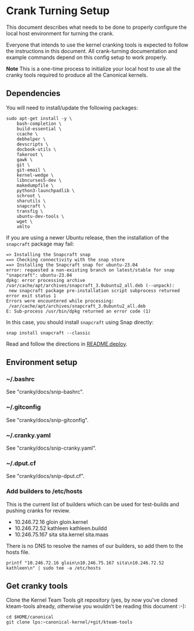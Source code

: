 # Crank Turning Setup

This document describes what needs to be done to properly configure the local
host environment for turning the crank.

Everyone that intends to use the kernel cranking tools is expected to follow
the instructions in this document. All crank-turning documentation and example
commands depend on this config setup to work properly.

**Note** This is a one-time process to initialize your local host to use all
the cranky tools required to produce all the Canonical kernels.

## Dependencies

You will need to install/update the following packages:
```
sudo apt-get install -y \
    bash-completion \
    build-essential \
    ccache \
    debhelper \
    devscripts \
    docbook-utils \
    fakeroot \
    gawk \
    git \
    git-email \
    kernel-wedge \
    libncurses5-dev \
    makedumpfile \
    python3-launchpadlib \
    schroot \
    sharutils \
    snapcraft \
    transfig \
    ubuntu-dev-tools \
    wget \
    xmlto
```

If you are using a newer Ubuntu release, then the installation of the `snapcraft` package may fail:

```
=> Installing the Snapcraft snap
==> Checking connectivity with the snap store
==> Installing the Snapcraft snap for ubuntu-23.04
error: requested a non-existing branch on latest/stable for snap "snapcraft": ubuntu-23.04
dpkg: error processing archive /var/cache/apt/archives/snapcraft_3.0ubuntu2_all.deb (--unpack):
 new snapcraft package pre-installation script subprocess returned error exit status 1
Errors were encountered while processing:
 /var/cache/apt/archives/snapcraft_3.0ubuntu2_all.deb
E: Sub-process /usr/bin/dpkg returned an error code (1)
```

In this case, you should install `snapcraft` using Snap directly:

```
snap install snapcraft --classic
```

Read and follow the directions in [README.deploy](../../README.deploy).

## Environment setup

### ~/.bashrc

See "cranky/docs/snip-bashrc".

### ~/.gitconfig

See "cranky/docs/snip-gitconfig".

### ~/.cranky.yaml

See "cranky/docs/snip-cranky.yaml".

### ~/.dput.cf

See "cranky/docs/snip-dput.cf".

### Add builders to /etc/hosts

This is the current list of builders which can be used for test-builds and
pushing cranks for review.

* 10.246.72.16  gloin       gloin.kernel
* 10.246.72.52  kathleen    kathleen.buildd
* 10.246.75.167 sita        sita.kernel sita.maas

There is no DNS to resolve the names of our builders, so add them to the hosts file.

```
printf "10.246.72.16 gloin\n10.246.75.167 sita\n10.246.72.52 kathleen\n" | sudo tee -a /etc/hosts
```

## Get cranky tools

Clone the Kernel Team Tools git repository (yes, by now you've cloned
kteam-tools already, otherwise you wouldn't be reading this document :-):
```
cd $HOME/canonical
git clone lps:~canonical-kernel/+git/kteam-tools
```
